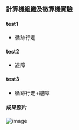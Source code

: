 ### 計算機組織及微算機實驗
#### test1
* 循跡行走
#### test2
* 避障
#### test3
* 循跡行走+避障
#### 成果照片
![image](https://github.com/user-attachments/assets/a8be5d77-0f6b-4050-a40a-4f106e454010)

